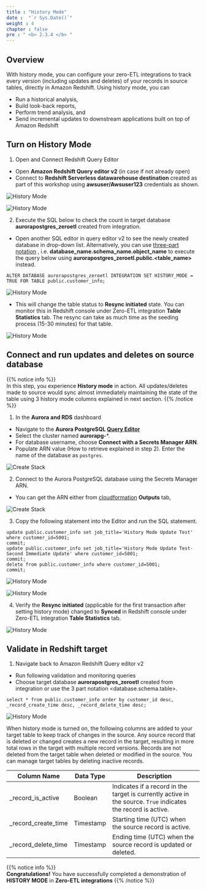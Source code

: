 ```yaml
---
title : "History Mode"
date :  "`r Sys.Date()`" 
weight : 4 
chapter : false
pre : " <b> 2.3.4 </b> "
---
```


## Overview
With history mode, you can configure your zero-ETL integrations to track every version (including updates and deletes) of your records in source tables, directly in Amazon Redshift. Using history mode, you can

+ Run a historical analysis,
+ Build look-back reports,
+ Perform trend analysis, and
+ Send incremental updates to downstream applications built on top of Amazon Redshift

## Turn on History Mode

1. Open and Connect Redshift Query Editor
+ Open **Amazon Redshift Query editor v2** (in case if not already open)
+ Connect to **Redshift Serverless datawarehouse destination** created as part of this workshop using **awsuser/Awsuser123** credentials as shown.

![History Mode](/images/2.Zero-ETLIntegration/34.png)

![History Mode](/images/2.Zero-ETLIntegration/38.png)

2. Execute the SQL below to check the count in target database **aurorapostgres_zeroetl** created from integration. 
+ Open another SQL editor in query editor v2 to see the newly created database in drop-down list. Alternatively, you can use [three-part notation](https://docs.aws.amazon.com/redshift/latest/dg/cross-database-overview.html) , i.e. **database_name.schema_name.object_name** to execute the query below using **aurorapostgres_zeroetl.public.<table_name>** instead.

```
ALTER DATABASE aurorapostgres_zeroetl INTEGRATION SET HISTORY_MODE = TRUE FOR TABLE public.customer_info;
```

![History Mode](/images/2.Zero-ETLIntegration/108.png)

+ This will change the table status to **Resync initiated** state. You can monitor this in Redshift console under Zero-ETL integration **Table Statistics** tab. The resync can take as much time as the seeding process (15-30 minutes) for that table.

![History Mode](/images/2.Zero-ETLIntegration/142.png)

## Connect and run updates and deletes on source database

{{% notice info %}}  
In this step, you experience **History mode** in action. All updates/deletes made to source would sync almost immediately maintaining the state of the table using 3 history mode columns explained in next section.
{{% /notice %}}

1. In the **Aurora and RDS** dashboard
+ Navigate to the **Aurora PostgreSQL [Query Editor](https://console.aws.amazon.com/rds/home#query-editor:)**
+ Select the cluster named **aurorapg-***. 
+ For database username, choose **Connect with a Secrets Manager ARN**. 
+ Populate ARN value (How to retrieve explained in step 2). Enter the name of the database as `postgres`.

![Create Stack](/images/2.Zero-ETLIntegration/112.png)

2. Connect to the Aurora PostgreSQL database using the Secrets Manager ARN. 
+ You can get the ARN either from [cloudformation](https://console.aws.amazon.com/cloudformation/home) **Outputs** tab,

![Create Stack](/images/2.Zero-ETLIntegration/113.png)

3. Copy the following statement into the Editor and run the SQL statement.

```
update public.customer_info set job_title='History Mode Update Test' where customer_id=5001;
commit;
update public.customer_info set job_title='History Mode Update Test-Second Immediate Update' where customer_id=5001;
commit;
delete from public.customer_info where customer_id=5001;
commit;
```

![History Mode](/images/2.Zero-ETLIntegration/145.png)

![History Mode](/images/2.Zero-ETLIntegration/144.png)

4. Verify the **Resync initiated** (applicable for the first transaction after setting history mode) changed to **Synced** in Redshift console under Zero-ETL integration **Table Statistics** tab.

![History Mode](/images/2.Zero-ETLIntegration/143.png)

## Validate in Redshift target

1. Navigate back to Amazon Redshift Query editor v2
+ Run following validation and monitoring queries
+ Choose target database **aurorapostgres_zeroetl** created from integration or use the 3 part notation <database.schema.table>.
```
select * from public.customer_info order by customer_id desc, _record_create_time desc, _record_delete_time desc;
```

![History Mode](/images/2.Zero-ETLIntegration/146.png)

When history mode is turned on, the following columns are added to your target table to keep track of changes in the source. Any source record that is deleted or changed creates a new record in the target, resulting in more total rows in the target with multiple record versions. Records are not deleted from the target table when deleted or modified in the source. You can manage target tables by deleting inactive records.

| Column Name           | Data Type | Description                                                                 |
|-----------------------|-----------|-----------------------------------------------------------------------------|
| _record_is_active     | Boolean   | Indicates if a record in the target is currently active in the source. `True` indicates the record is active. |
| _record_create_time   | Timestamp | Starting time (UTC) when the source record is active.                      |
| _record_delete_time   | Timestamp | Ending time (UTC) when the source record is updated or deleted.            |

{{% notice info %}}  
**Congratulations!** You have successfully completed a demonstration of **HISTORY MODE** in **Zero-ETL integrations**
{{% /notice %}}